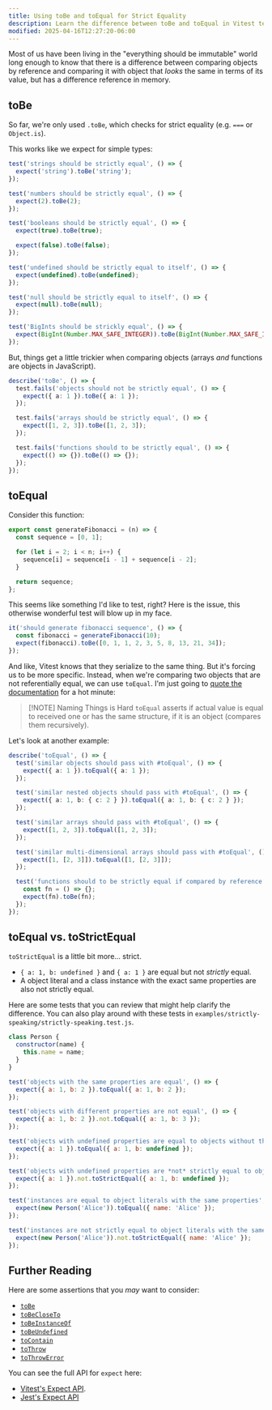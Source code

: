 ```yaml
---
title: Using toBe and toEqual for Strict Equality
description: Learn the difference between toBe and toEqual in Vitest testing.
modified: 2025-04-16T12:27:20-06:00
---
```


Most of us have been living in the "everything should be immutable" world long enough to know that there is a difference between comparing objects by reference and comparing it with object that _looks_ the same in terms of its value, but has a difference reference in memory.

## toBe

So far, we're only used `.toBe`, which checks for strict equality (e.g. `===` or `Object.is`).

This works like we expect for simple types:

```ts
test('strings should be strictly equal', () => {
  expect('string').toBe('string');
});

test('numbers should be strictly equal', () => {
  expect(2).toBe(2);
});

test('booleans should be strictly equal', () => {
  expect(true).toBe(true);

  expect(false).toBe(false);
});

test('undefined should be strictly equal to itself', () => {
  expect(undefined).toBe(undefined);
});

test('null should be strictly equal to itself', () => {
  expect(null).toBe(null);
});

test('BigInts should be strickly equal', () => {
  expect(BigInt(Number.MAX_SAFE_INTEGER)).toBe(BigInt(Number.MAX_SAFE_INTEGER));
});
```

But, things get a little trickier when comparing objects (arrays _and_ functions are objects in JavaScript).

```ts
describe('toBe', () => {
  test.fails('objects should not be strictly equal', () => {
    expect({ a: 1 }).toBe({ a: 1 });
  });

  test.fails('arrays should be strictly equal', () => {
    expect([1, 2, 3]).toBe([1, 2, 3]);
  });

  test.fails('functions should to be strictly equal', () => {
    expect(() => {}).toBe(() => {});
  });
});
```

## toEqual

Consider this function:

```javascript
export const generateFibonacci = (n) => {
  const sequence = [0, 1];

  for (let i = 2; i < n; i++) {
    sequence[i] = sequence[i - 1] + sequence[i - 2];
  }

  return sequence;
};
```

This seems like something I'd like to test, right? Here is the issue, this otherwise wonderful test will blow up in my face.

```javascript
it('should generate fibonacci sequence', () => {
  const fibonacci = generateFibonacci(10);
  expect(fibonacci).toBe([0, 1, 1, 2, 3, 5, 8, 13, 21, 34]);
});
```

And like, Vitest knows that they serialize to the same thing. But it's forcing us to be more specific. Instead, when we're comparing two objects that are not referentially equal, we can use `toEqual`. I'm just going to [quote the documentation](https://vitest.dev/api/expect.html#toequal) for a hot minute:

> \[!NOTE] Naming Things is Hard
> `toEqual` asserts if actual value is equal to received one or has the same structure, if it is an object (compares them recursively).

Let's look at another example:

```ts
describe('toEqual', () => {
  test('similar objects should pass with #toEqual', () => {
    expect({ a: 1 }).toEqual({ a: 1 });
  });

  test('similar nested objects should pass with #toEqual', () => {
    expect({ a: 1, b: { c: 2 } }).toEqual({ a: 1, b: { c: 2 } });
  });

  test('similar arrays should pass with #toEqual', () => {
    expect([1, 2, 3]).toEqual([1, 2, 3]);
  });

  test('similar multi-dimensional arrays should pass with #toEqual', () => {
    expect([1, [2, 3]]).toEqual([1, [2, 3]]);
  });

  test('functions should to be strictly equal if compared by reference', () => {
    const fn = () => {};
    expect(fn).toBe(fn);
  });
});
```

## toEqual vs. toStrictEqual

`toStrictEqual` is a little bit more… strict.

- `{ a: 1, b: undefined }` and `{ a: 1 }` are equal but not _strictly_ equal.
- A object literal and a class instance with the exact same properties are also not strictly equal.

Here are some tests that you can review that might help clarify the difference. You can also play around with these tests in `examples/strictly-speaking/strictly-speaking.test.js`.

```javascript
class Person {
  constructor(name) {
    this.name = name;
  }
}

test('objects with the same properties are equal', () => {
  expect({ a: 1, b: 2 }).toEqual({ a: 1, b: 2 });
});

test('objects with different properties are not equal', () => {
  expect({ a: 1, b: 2 }).not.toEqual({ a: 1, b: 3 });
});

test('objects with undefined properties are equal to objects without those properties', () => {
  expect({ a: 1 }).toEqual({ a: 1, b: undefined });
});

test('objects with undefined properties are *not* strictly equal to objects without those properties', () => {
  expect({ a: 1 }).not.toStrictEqual({ a: 1, b: undefined });
});

test('instances are equal to object literals with the same properties', () => {
  expect(new Person('Alice')).toEqual({ name: 'Alice' });
});

test('instances are not strictly equal to object literals with the same properties', () => {
  expect(new Person('Alice')).not.toStrictEqual({ name: 'Alice' });
});
```

## Further Reading

Here are some assertions that you _may_ want to consider:

- [`toBe`](https://vitest.dev/api/expect.html#tobe)
- [`toBeCloseTo`](https://vitest.dev/api/expect.html#tobecloseto)
- [`toBeInstanceOf`](https://vitest.dev/api/expect.html#tobeinstanceof)
- [`toBeUndefined`](https://vitest.dev/api/expect.html#tobeundefined)
- [`toContain`](https://vitest.dev/api/expect.html#tocontain)
- [`toThrow`](https://vitest.dev/api/expect.html#tothrow)
- [`toThrowError`](https://vitest.dev/api/expect.html#tothrowerror)

You can see the full API for `expect` here:

- [Vitest's Expect API](https://vitest.dev/api/expect.html).
- [Jest's Expect API](https://jestjs.io/docs/expect)
